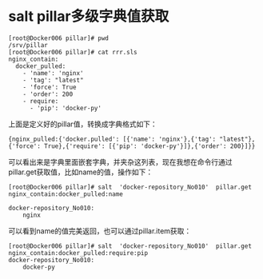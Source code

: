 # salt  pillar多级字典值获取

```
[root@Docker006 pillar]# pwd
/srv/pillar
[root@Docker006 pillar]# cat rrr.sls
nginx_contain:
  docker_pulled:
    - 'name': 'nginx'
    - 'tag': "latest"
    - 'force': True
    - 'order': 200
    - require:
      - 'pip': 'docker-py'
```

上面是定义好的pillar值，转换成字典格式如下：

```
{nginx_pulled:{'docker.pulled': [{'name': 'nginx'},{'tag': "latest"},{'force': True},{'require': [{'pip': 'docker-py'}]},{'order': 200}]}}
```

可以看出来是字典里面嵌套字典，并夹杂这列表，现在我想在命令行通过pillar.get获取值，比如name的值，操作如下：

```
[root@Docker006 pillar]# salt  'docker-repository_No010'  pillar.get
nginx_contain:docker_pulled:name

docker-repository_No010:
    nginx

```

可以看到name的值完美返回，也可以通过pillar.item获取：

```
[root@Docker006 pillar]# salt  'docker-repository_No010'  pillar.get  nginx_contain:docker_pulled:require:pip
docker-repository_No010:
    docker-py

```



